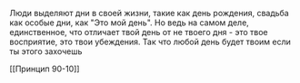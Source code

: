 Люди выделяют дни в своей жизни, такие как день рождения, свадьба как особые дни, как "Это мой день". Но ведь на самом деле, единственное, что отличает твой день от не твоего дня - это твое восприятие, это твои убеждения. Так что любой день будет твоим если ты этого захочешь

[[Принцип 90-10]]